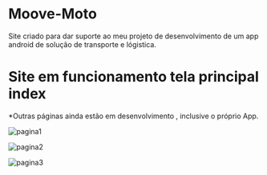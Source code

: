 # Moove-Moto
Site criado para dar suporte ao meu projeto de desenvolvimento de um app android de solução de transporte e lógistica.

# Site em funcionamento tela principal index 

*Outras páginas ainda estão em desenvolvimento , inclusive o próprio App.

![pagina1](https://user-images.githubusercontent.com/56487602/72221297-01a12480-3538-11ea-916a-ea5d7e8a19f5.jpg)

![pagina2](https://user-images.githubusercontent.com/56487602/72221201-1e892800-3537-11ea-9e92-804f8f49b998.jpg)

![pagina3](https://user-images.githubusercontent.com/56487602/72221202-1e892800-3537-11ea-8643-f5681613c462.jpg)
